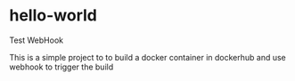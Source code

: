 # hello-world
Test WebHook

This is a simple project to to build a docker container in dockerhub and use webhook to trigger the build
